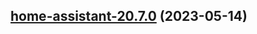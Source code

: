 ## [home-assistant-20.7.0](https://github.com/truecharts/charts/compare/home-assistant-20.6.0...home-assistant-20.7.0) (2023-05-14)
